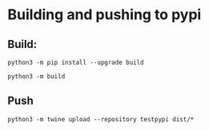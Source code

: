 # Building and pushing to pypi

## Build:

    python3 -m pip install --upgrade build

    python3 -m build

## Push

    python3 -m twine upload --repository testpypi dist/*
